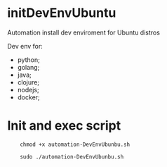 # initDevEnvUbuntu
Automation install dev enviroment for Ubuntu distros

Dev env for:

- python;
- golang;
- java;
- clojure;
- nodejs;
- docker;


# Init and exec script

        chmod +x automation-DevEnvUbunbu.sh
  
        sudo ./automation-DevEnvUbunbu.sh
